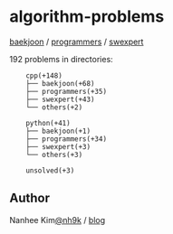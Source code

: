 # algorithm-problems

[baekjoon](https://www.acmicpc.net/) / [programmers](https://programmers.co.kr/learn/challenges) / [swexpert](https://swexpertacademy.com/main/main.do)  


192 problems in directories:   

		cpp(+148)
		├── baekjoon(+68)
		├── programmers(+35)
		├── swexpert(+43)
		└── others(+2)

		python(+41)
		├── baekjoon(+1)
		├── programmers(+34)
		├── swexpert(+3)
		└── others(+3)

		unsolved(+3)


## Author
Nanhee Kim[@nh9k](https://github.com/nh9k) / [blog](https://blog.naver.com/kimnanhee97)
